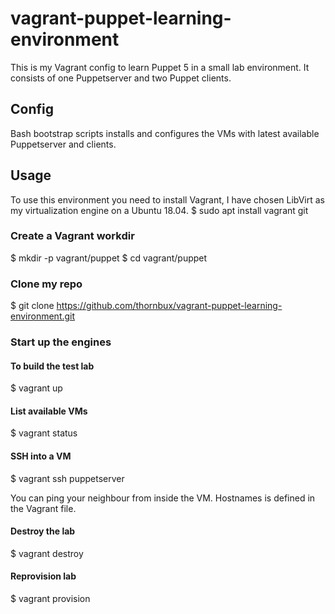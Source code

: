 # vagrant-puppet-learning-environment
This is my Vagrant config to learn Puppet 5 in a small lab environment.
It consists of one Puppetserver and two Puppet clients.

## Config
Bash bootstrap scripts installs and configures the VMs with latest available Puppetserver and clients.

## Usage
To use this environment you need to install Vagrant, I have chosen LibVirt as my virtualization engine on a Ubuntu 18.04.
$ sudo apt install vagrant git

### Create a Vagrant workdir
$ mkdir -p vagrant/puppet
$ cd vagrant/puppet

### Clone my repo
$ git clone https://github.com/thornbux/vagrant-puppet-learning-environment.git

### Start up the engines
#### To build the test lab
$ vagrant up

#### List available VMs
$ vagrant status

#### SSH into a VM
$ vagrant ssh puppetserver

You can ping your neighbour from inside the VM.
Hostnames is defined in the Vagrant file.

#### Destroy the lab
$ vagrant destroy

#### Reprovision lab
$ vagrant provision


